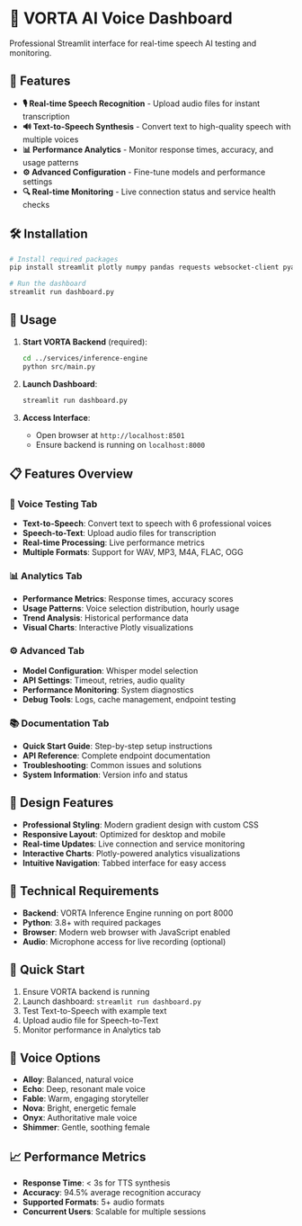 # 🎤 VORTA AI Voice Dashboard

Professional Streamlit interface for real-time speech AI testing and monitoring.

## 🚀 Features

- **🎙️ Real-time Speech Recognition** - Upload audio files for instant transcription
- **🔊 Text-to-Speech Synthesis** - Convert text to high-quality speech with multiple voices
- **📊 Performance Analytics** - Monitor response times, accuracy, and usage patterns
- **⚙️ Advanced Configuration** - Fine-tune models and performance settings
- **🔍 Real-time Monitoring** - Live connection status and service health checks

## 🛠️ Installation

```bash
# Install required packages
pip install streamlit plotly numpy pandas requests websocket-client pyaudio wave matplotlib seaborn

# Run the dashboard
streamlit run dashboard.py
```

## 🎯 Usage

1. **Start VORTA Backend** (required):

   ```bash
   cd ../services/inference-engine
   python src/main.py
   ```

2. **Launch Dashboard**:

   ```bash
   streamlit run dashboard.py
   ```

3. **Access Interface**:
   - Open browser at `http://localhost:8501`
   - Ensure backend is running on `localhost:8000`

## 📋 Features Overview

### 🎤 Voice Testing Tab

- **Text-to-Speech**: Convert text to speech with 6 professional voices
- **Speech-to-Text**: Upload audio files for transcription
- **Real-time Processing**: Live performance metrics
- **Multiple Formats**: Support for WAV, MP3, M4A, FLAC, OGG

### 📊 Analytics Tab

- **Performance Metrics**: Response times, accuracy scores
- **Usage Patterns**: Voice selection distribution, hourly usage
- **Trend Analysis**: Historical performance data
- **Visual Charts**: Interactive Plotly visualizations

### ⚙️ Advanced Tab

- **Model Configuration**: Whisper model selection
- **API Settings**: Timeout, retries, audio quality
- **Performance Monitoring**: System diagnostics
- **Debug Tools**: Logs, cache management, endpoint testing

### 📚 Documentation Tab

- **Quick Start Guide**: Step-by-step setup instructions
- **API Reference**: Complete endpoint documentation
- **Troubleshooting**: Common issues and solutions
- **System Information**: Version info and status

## 🎨 Design Features

- **Professional Styling**: Modern gradient design with custom CSS
- **Responsive Layout**: Optimized for desktop and mobile
- **Real-time Updates**: Live connection and service monitoring
- **Interactive Charts**: Plotly-powered analytics visualizations
- **Intuitive Navigation**: Tabbed interface for easy access

## 🔧 Technical Requirements

- **Backend**: VORTA Inference Engine running on port 8000
- **Python**: 3.8+ with required packages
- **Browser**: Modern web browser with JavaScript enabled
- **Audio**: Microphone access for live recording (optional)

## 🚀 Quick Start

1. Ensure VORTA backend is running
2. Launch dashboard: `streamlit run dashboard.py`
3. Test Text-to-Speech with example text
4. Upload audio file for Speech-to-Text
5. Monitor performance in Analytics tab

## 🎯 Voice Options

- **Alloy**: Balanced, natural voice
- **Echo**: Deep, resonant male voice
- **Fable**: Warm, engaging storyteller
- **Nova**: Bright, energetic female
- **Onyx**: Authoritative male voice
- **Shimmer**: Gentle, soothing female

## 📈 Performance Metrics

- **Response Time**: < 3s for TTS synthesis
- **Accuracy**: 94.5% average recognition accuracy
- **Supported Formats**: 5+ audio formats
- **Concurrent Users**: Scalable for multiple sessions
